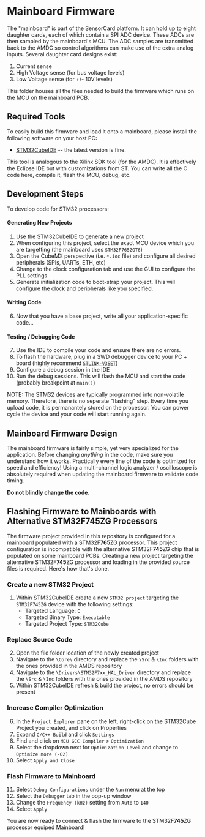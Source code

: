 # Mainboard Firmware

The "mainboard" is part of the SensorCard platform. It can hold up to eight daughter cards, each of which contain a SPI ADC device. These ADCs are then sampled by the mainboard's MCU. The ADC samples are transmitted back to the AMDC so control algorithms can make use of the extra analog inputs. Several daughter card designs exist:

1. Current sense
2. High Voltage sense (for bus voltage levels)
3. Low Voltage sense (for +/- 10V levels)

This folder houses all the files needed to build the firmware which runs on the MCU on the mainboard PCB.

## Required Tools

To easily build this firmware and load it onto a mainboard, please install the following software on your host PC:

- [STM32CubeIDE](https://www.st.com/en/development-tools/stm32cubeide.html) -- the latest version is fine.

This tool is analogous to the Xilinx SDK tool (for the AMDC). It is effectively the Eclipse IDE but with customizations from ST. You can write all the C code here, compile it, flash the MCU, debug, etc.

## Development Steps

To develop code for STM32 processors:

#### Generating New Projects

1. Use the STM32CubeIDE to generate a new project
2. When configuring this project, select the exact MCU device which you are targetting (the mainboard uses `STM32F765ZGT6`)
3. Open the CubeMX perspective (i.e. `*.ioc` file) and configure all desired peripherals (SPIs, UARTs, ETH, etc)
4. Change to the clock configuration tab and use the GUI to configure the PLL settings
5. Generate initialization code to boot-strap your project. This will configure the clock and peripherals like you specified.

#### Writing Code

6. Now that you have a base project, write all your application-specific code...

#### Testing / Debugging Code

7. Use the IDE to compile your code and ensure there are no errors.
8. To flash the hardware, plug in a SWD debugger device to your PC + board (highly recommend [`STLINK-V3SET`](https://www.digikey.com/product-detail/en/stmicroelectronics/STLINK-V3SET/497-18216-ND/9636028))
9. Configure a debug session in the IDE
10. Run the debug sessions. This will flash the MCU and start the code (probably breakpoint at `main()`)

NOTE: The STM32 devices are typically programmed into non-volatile memory. Therefore, there is no seperate "flashing" step. Every time you upload code, it is permanantely stored on the processor. You can power cycle the device and your code will start running again.

## Mainboard Firmware Design

The mainboard firmware is fairly simple, yet very specialized for the application. Before changing *anything* in the code, make sure you understand how it works. Practically every line of the code is optimized for speed and efficiency! Using a multi-channel logic analyzer / oscilloscope is absolutely required when updating the mainboard firmware to validate code timing.

**Do not blindly change the code.**

## Flashing Firmware to Mainboards with Alternative STM32F745ZG Processors

The firmware project provided in this repository is configured for a mainboard populated with a STM32F**765**ZG processor. This project configuration is incompatible with the alternative STM32F**745**ZG chip that is populated on some mainboard PCBs. Creating a new project targeting the alternative STM32F**745**ZG processor and loading in the provided source files is required. Here's how that's done.

### Create a new STM32 Project
1. Within STM32CubeIDE create a new `STM32 project` targeting the `STM32F745ZG` device with the following settings:
    - Targeted Language: `C`
    - Targeted Binary Type: `Executable`
    - Targeted Project Type: `STM32Cube`

### Replace Source Code
2. Open the file folder location of the newly created project 
3. Navigate to the `\Core\` directory and replace the `\Src` & `\Inc` folders with the ones provided in the AMDS repository
4. Navigate to the `\Drivers\STM32F7xx_HAL_Driver` directory and replace the `\Src` & `\Inc` folders with the ones provided in the AMDS repository
5. Within STM32CubeIDE refresh & build the project, no errors should be present

### Increase Compiler Optimization
6. In the `Project Explorer` pane on the left, right-click on the STM32Cube Project you created, and click on Properties
7. Expand `C/C++ Build` and click `Settings`
8. Find and click on `MCU GCC Compiler` > `Optimization`
9. Select the dropdown next for `Optimization Level` and change to `Optimize more (-O2)`
10. Select `Apply and Close`

### Flash Firmware to Mainboard
11. Select `Debug Configurations` under the `Run` menu at the top
12. Select the `Debugger` tab in the pop-up window
13. Change the `Frequency (kHz)` setting from `Auto` to `140`
14. Select `Apply` 

You are now ready to connect & flash the firmware to the STM32F**745**ZG processor equiped Mainboard!
